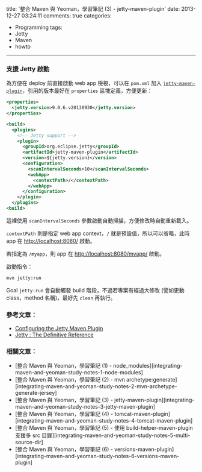 title: '整合 Maven 與 Yeoman，學習筆記 (3) - jetty-maven-plugin'
date: 2013-12-27 03:24:11
comments: true
categories:
  - Programming
tags:
  - Jetty
  - Maven
  - howto
---
### 支援 Jetty 啟動

為方便在 deploy 前直接啟動 web app 檢視，可以在 `pom.xml` 加入 [`jetty-maven-plugin`][jetty-maven-plugin]，引用的版本最好在 `properties` 區塊定義，方便更新：

<!-- more -->

``` xml
<properties>
  <jetty.version>9.0.6.v20130930</jetty.version>
</properties>

<build>
  <plugins>
    <!-- Jetty support -->
    <plugin>
      <groupId>org.eclipse.jetty</groupId>
      <artifactId>jetty-maven-plugin</artifactId>
      <version>${jetty.version}</version>
      <configuration>
        <scanIntervalSeconds>10</scanIntervalSeconds>
        <webApp>
          <contextPath>/</contextPath>
        </webApp>
      </configuration>
    </plugin>
  </plugins>
<build>
```

這裡使用 `scanIntervalSeconds` 參數啟動自動掃描，方便修改時自動重新載入。

`contextPath` 則是指定 web app context，`/` 就是預設值，所以可以省略，此時 app 在 [http://localhost:8080/](http://localhost:8080/) 啟動。

若指定為 `/myapp`，則 app 在 [http://localhost:8080/myapp/](http://localhost:8080/myapp/) 啟動。

啟動指令：

``` bat
mvn jetty:run
```

Goal `jetty:run` 會自動觸發 build 階段，不過若專案有經過大修改 (譬如更動 class，method 名稱)，最好先 `clean` 再執行。

### 參考文章：

* [Configuring the Jetty Maven Plugin][jetty-maven-plugin]
* [Jetty : The Definitive Reference][jetty documentation]

### 相關文章：

* [整合 Maven 與 Yeoman，學習筆記 (1) - node_modules][integrating-maven-and-yeoman-study-notes-1-node-modules]
* [整合 Maven 與 Yeoman，學習筆記 (2) - mvn archetype:generate][integrating-maven-and-yeoman-study-notes-2-mvn-archetype-generate-jersey]
* [整合 Maven 與 Yeoman，學習筆記 (3) - jetty-maven-plugin][integrating-maven-and-yeoman-study-notes-3-jetty-maven-plugin]
* [整合 Maven 與 Yeoman，學習筆記 (4) - tomcat-maven-plugin][integrating-maven-and-yeoman-study-notes-4-tomcat-maven-plugin]
* [整合 Maven 與 Yeoman，學習筆記 (5) - 使用 build-helper-maven-plugin 支援多 src 目錄][integrating-maven-and-yeoman-study-notes-5-multi-source-dir]
* [整合 Maven 與 Yeoman，學習筆記 (6) - versions-maven-plugin][integrating-maven-and-yeoman-study-notes-6-versions-maven-plugin]

<!-- cross references -->

<!-- post_references -->

<!-- external references -->

[jetty-maven-plugin]: http://www.eclipse.org/jetty/documentation/current/jetty-maven-plugin.html
[jetty documentation]: http://www.eclipse.org/jetty/documentation/

